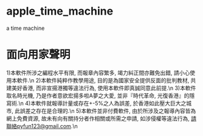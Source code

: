 # apple_time_machine
a time machine 




# 面向用家聲明
1)本軟件所涉之編程水平有限, 而報章內容繁多, 竭力糾正間亦難免出錯, 請小心使用本軟件.\n
2)本軟件純粹作教學用途, 目的是為國家安全提供反面的批判教材, 共建美好香港, 而非宣揚港獨等違法行為, 使用本軟件即真誠同意此前提.\n
3)本軟件取名時光機, 乃是作者意欲宏揚多啦A夢之大愛, 並非『時代革命, 光復香港』的隱寫術.\n
4)本軟件就報導計量或存在+-5%之人為誤差, 於香港如此壓大巨大之城市, 此誤差之存在是合理的.\n
5)本軟件並非付費軟件, 由於所涉及之報導內容皆為網上免費資源, 故未有向有關持分者作相關或所需之申請, 如涉侵權等違法行為, 請聯絡pyfun123@gmail.com.\n
